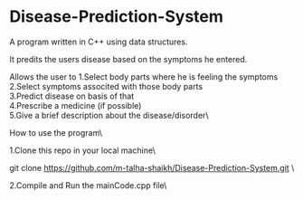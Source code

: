# Disease-Prediction-System

A program written in C++ using data structures.

It predits the users disease based on the symptoms he entered.

Allows the user to
  1.Select body parts where he is feeling the symptoms\
  2.Select symptoms associted with those body parts\
  3.Predict disease on basis of that\
  4.Prescribe a medicine (if possible)\
  5.Give a brief description about the disease/disorder\

How to use the program\

1.Clone this repo in your local machine\

git clone https://github.com/m-talha-shaikh/Disease-Prediction-System.git \

2.Compile and Run the mainCode.cpp file\
